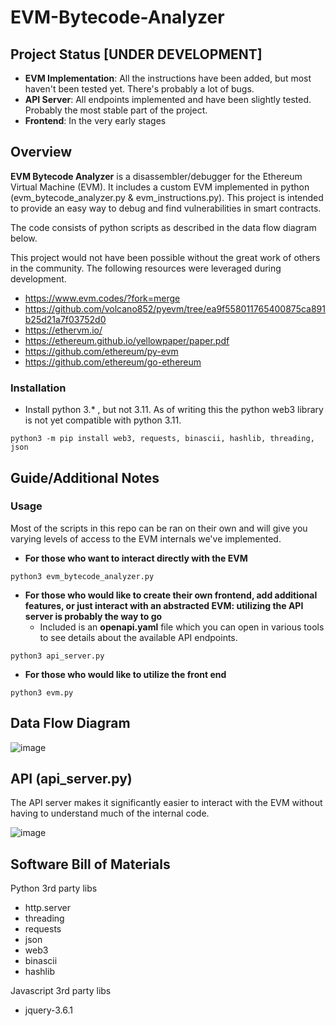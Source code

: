 # EVM-Bytecode-Analyzer

## Project Status [UNDER DEVELOPMENT]

* **EVM Implementation**: All the instructions have been added, but most haven't been tested yet. There's probably a lot of bugs.
* **API Server**: All endpoints implemented and have been slightly tested. Probably the most stable part of the project.
* **Frontend**: In the very early stages

## Overview

**EVM Bytecode Analyzer** is a disassembler/debugger for the Ethereum Virtual Machine (EVM). It includes a custom EVM implemented in python (evm_bytecode_analyzer.py & evm_instructions.py). This project is intended to provide an easy way to debug and find vulnerabilities in smart contracts.

The code consists of python scripts as described in the data flow diagram below.

This project would not have been possible without the great work of others in the community. The following resources were leveraged during development.
* https://www.evm.codes/?fork=merge
* https://github.com/volcano852/pyevm/tree/ea9f558011765400875ca891b25d21a7f03752d0
* https://ethervm.io/
* https://ethereum.github.io/yellowpaper/paper.pdf
* https://github.com/ethereum/py-evm
* https://github.com/ethereum/go-ethereum

### Installation

* Install python 3.* , but not 3.11. As of writing this the python web3 library is not yet compatible with python 3.11.

```
python3 -m pip install web3, requests, binascii, hashlib, threading, json
```

## Guide/Additional Notes

### Usage

Most of the scripts in this repo can be ran on their own and will give you varying levels of access to the EVM internals we've implemented.

* **For those who want to interact directly with the EVM**

```
python3 evm_bytecode_analyzer.py
```

* **For those who would like to create their own frontend, add additional features, or just interact with an abstracted EVM: utilizing the API server is probably the way to go**
  - Included is an **openapi.yaml** file which you can open in various tools to see details about the available API endpoints.

```
python3 api_server.py
```

* **For those who would like to utilize the front end**

```
python3 evm.py
```

## Data Flow Diagram

![image](https://user-images.githubusercontent.com/90160593/226202901-5773466b-716e-4589-9100-0ec6d9dff384.png)

## API (api_server.py)

The API server makes it significantly easier to interact with the EVM without having to understand much of the internal code.

![image](https://user-images.githubusercontent.com/90160593/226477676-e88d4be8-493f-42db-a7c3-8853b2ab69da.png)

## Software Bill of Materials

Python 3rd party libs

* http.server
* threading
* requests
* json
* web3
* binascii
* hashlib

Javascript 3rd party libs

* jquery-3.6.1
